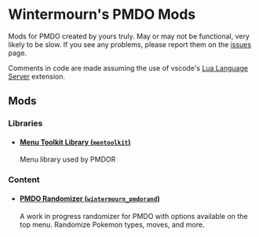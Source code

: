 # Wintermourn's PMDO Mods
Mods for PMDO created by yours truly. 
May or may not be functional, very likely to be slow. If you see any problems, please report them on the [issues](https://github.com/Wintermourn/PMDOMods/issues) page.

Comments in code are made assuming the use of vscode's [Lua Language Server](https://marketplace.visualstudio.com/items?itemName=sumneko.lua) extension.

## Mods
### Libraries
- #### [Menu Toolkit Library (`mentoolkit`)](Menu_Toolkit_Library/)
  Menu library used by PMDOR
### Content
- #### [PMDO Randomizer (`wintermourn_pmdorand`)](PMDORandomizer/)
  A work in progress randomizer for PMDO with options available on the top menu. Randomize Pokemon types, moves, and more.
